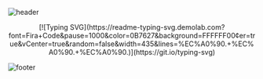 ![header](https://capsule-render.vercel.app/api?type=waving&color=auto&height=250&section=header&text=Braille%20Project&fontSize=80)

<div align=center>
[![Typing SVG](https://readme-typing-svg.demolab.com?font=Fira+Code&pause=1000&color=0B7627&background=FFFFFF00&center=true&vCenter=true&random=false&width=435&lines=%EC%A0%90.+%EC%A0%90.+%EC%A0%90.)](https://git.io/typing-svg)
</div>




![footer](https://capsule-render.vercel.app/api?type=waving&color=auto&height=250&section=footer)

